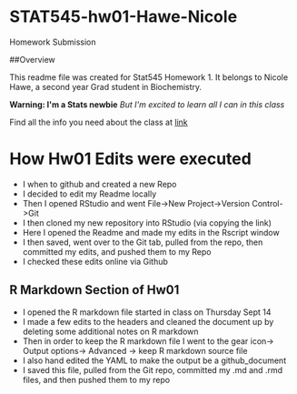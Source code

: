 # STAT545-hw01-Hawe-Nicole
Homework Submission


##Overview

This readme file was created for Stat545 Homework 1. It belongs to Nicole Hawe, a second year Grad student in Biochemistry. 

**Warning: I'm a Stats newbie**
*But I'm excited to learn all I can in this class* 

Find all the info you need about the class at [link](http://stat545.com/index.html)

# How Hw01 Edits were executed

- I when to github and created a new Repo
- I decided to edit my Readme locally
- Then I opened RStudio and went File->New Project->Version Control->Git
- I then cloned my new repository into RStudio (via copying the link)
- Here I opened the Readme and made my edits in the Rscript window
- I then saved, went over to the Git tab, pulled from the repo, then committed my edits, and pushed them to my Repo 
- I checked these edits online via Github

## R Markdown Section of Hw01

- I opened the R markdown file started in class on Thursday Sept 14
- I made a few edits to the headers and cleaned the document up by deleting some additional notes on R markdown
- Then in order to keep the R markdown file I went to the gear icon-> Output options-> Advanced -> keep R markdown source file
- I also hand edited the YAML to make the output be a github_document
- I saved this file, pulled from the Git repo, committed my .md and .rmd files, and then pushed them to my repo